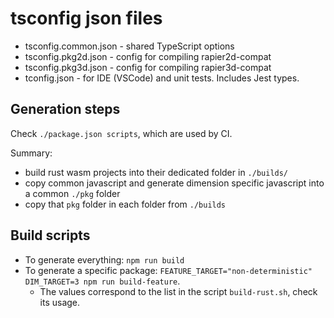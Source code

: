 # tsconfig json files

- tsconfig.common.json - shared TypeScript options
- tsconfig.pkg2d.json - config for compiling rapier2d-compat
- tsconfig.pkg3d.json - config for compiling rapier3d-compat
- tconfig.json - for IDE (VSCode) and unit tests. Includes Jest types.

## Generation steps

Check `./package.json scripts`, which are used by CI.

Summary:

- build rust wasm projects into their dedicated folder in `./builds/`
- copy common javascript and generate dimension specific javascript into a common `./pkg` folder
- copy that `pkg` folder in each folder from `./builds`

## Build scripts

- To generate everything: `npm run build`
- To generate a specific package: `FEATURE_TARGET="non-deterministic" DIM_TARGET=3 npm run build-feature`.
  - The values correspond to the list in the script `build-rust.sh`, check its usage.
